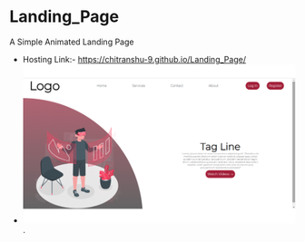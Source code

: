 # Landing_Page
A Simple Animated Landing Page
- Hosting Link:- https://chitranshu-9.github.io/Landing_Page/
- ![alt text](https://github.com/Chitranshu-9/Landing_Page/blob/main/LandingPage.png).
